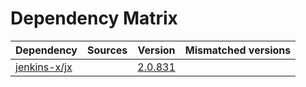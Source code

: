 # Dependency Matrix

Dependency | Sources | Version | Mismatched versions
---------- | ------- | ------- | -------------------
[jenkins-x/jx](https://github.com/jenkins-x/jx) |  | [2.0.831](https://github.com/jenkins-x/jx/releases/tag/v2.0.831) | 
